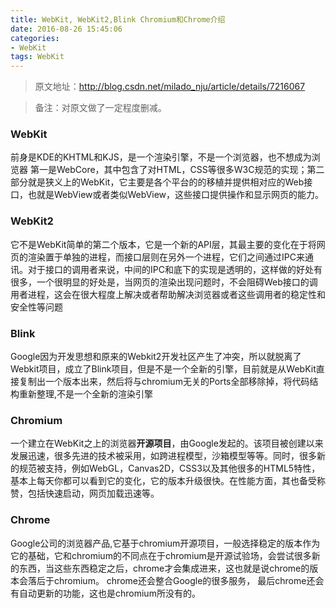 ```yaml
---
title: WebKit, WebKit2,Blink Chromium和Chrome介绍
date: 2016-08-26 15:45:06
categories:
- WebKit
tags: WebKit
---
```

>原文地址：http://blog.csdn.net/milado_nju/article/details/7216067

>备注：对原文做了一定程度删减。

### WebKit
前身是KDE的KHTML和KJS，是一个渲染引擎，不是一个浏览器，也不想成为浏览器
第一是WebCore，其中包含了对HTML，CSS等很多W3C规范的实现；第二部分就是狭义上的WebKit，它主要是各个平台的的移植并提供相对应的Web接口，也就是WebView或者类似WebView，这些接口提供操作和显示网页的能力。

### WebKit2
它不是WebKit简单的第二个版本，它是一个新的API层，其最主要的变化在于将网页的渲染置于单独的进程，而接口层则在另外一个进程，它们之间通过IPC来通讯。对于接口的调用者来说，中间的IPC和底下的实现是透明的，这样做的好处有很多，一个很明显的好处是，当网页的渲染出现问题时，不会阻碍Web接口的调用者进程，这会在很大程度上解决或者帮助解决浏览器或者这些调用者的稳定性和安全性等问题

### Blink
Google因为开发思想和原来的Webkit2开发社区产生了冲突，所以就脱离了Webkit项目，成立了Blink项目，但是不是一个全新的引擎，目前就是从WebKit直接复制出一个版本出来，然后将与chromium无关的Ports全部移除掉，将代码结构重新整理,不是一个全新的渲染引擎

### Chromium
一个建立在WebKit之上的浏览器**开源项目**，由Google发起的。该项目被创建以来发展迅速，很多先进的技术被采用，如跨进程模型，沙箱模型等等。同时，很多新的规范被支持，例如WebGL，Canvas2D，CSS3以及其他很多的HTML5特性，基本上每天你都可以看到它的变化，它的版本升级很快。在性能方面，其也备受称赞，包括快速启动，网页加载迅速等。

### Chrome
Google公司的浏览器产品,它基于chromium开源项目，一般选择稳定的版本作为它的基础，它和chromium的不同点在于chromium是开源试验场，会尝试很多新的东西，当这些东西稳定之后，chrome才会集成进来，这也就是说chrome的版本会落后于chromium。
chrome还会整合Google的很多服务， 最后chrome还会有自动更新的功能，这也是chromium所没有的。